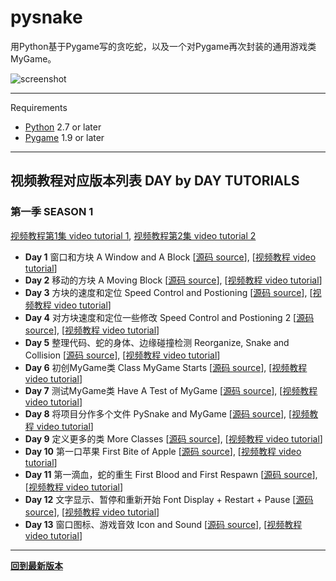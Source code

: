 pysnake
=======

用Python基于Pygame写的贪吃蛇，以及一个对Pygame再次封装的通用游戏类MyGame。

![screenshot](https://github.com/archtaurus/pysnake/raw/master/screenshots/2016-07-23-020131_642x505_scrot.png)

----

Requirements

* [Python](https://www.python.org/downloads/) 2.7 or later
* [Pygame](http://pygame.org/download.shtml) 1.9 or later

----

## 视频教程对应版本列表 DAY by DAY TUTORIALS

### 第一季 SEASON 1

[视频教程第1集 video tutorial 1](http://v.youku.com/v_show/id_XMTYzMzg5MzQ0NA==.html),
[视频教程第2集 video tutorial 2](http://v.youku.com/v_show/id_XMTYzNTU0ODA5Mg==.html)

- **Day 1** 窗口和方块 A Window and A Block
[[源码 source](https://github.com/archtaurus/pysnake/tree/day1/pysnake.py)],
[[视频教程 video tutorial](http://v.youku.com/v_show/id_XMTYzNzQ5MTgxNg==.html)]
- **Day 2** 移动的方块 A Moving Block
[[源码 source](https://github.com/archtaurus/pysnake/tree/day2/pysnake.py)],
[[视频教程 video tutorial](http://v.youku.com/v_show/id_XMTYzOTczMjc2OA==.html)]
- **Day 3** 方块的速度和定位 Speed Control and Postioning
[[源码 source](https://github.com/archtaurus/pysnake/tree/day3/pysnake.py)],
[[视频教程 video tutorial](http://v.youku.com/v_show/id_XMTY0MTA0ODk0OA==.html)]
- **Day 4** 对方块速度和定位一些修改 Speed Control and Postioning 2
[[源码 source](https://github.com/archtaurus/pysnake/tree/day4/pysnake.py)],
[[视频教程 video tutorial](http://v.youku.com/v_show/id_XMTY0MzYzMTk4MA==.html)]
- **Day 5** 整理代码、蛇的身体、边缘碰撞检测 Reorganize, Snake and Collision
[[源码 source](https://github.com/archtaurus/pysnake/tree/day5/pysnake.py)],
[[视频教程 video tutorial](http://v.youku.com/v_show/id_XMTY0NDkzNzA0NA==.html)]
- **Day 6** 初创MyGame类 Class MyGame Starts
[[源码 source](https://github.com/archtaurus/pysnake/tree/day6/pysnake.py)],
[[视频教程 video tutorial](http://v.youku.com/v_show/id_XMTY0NjE1NzY4NA==.html)]
- **Day 7** 测试MyGame类 Have A Test of MyGame
[[源码 source](https://github.com/archtaurus/pysnake/tree/day7/pysnake.py)],
[[视频教程 video tutorial](http://v.youku.com/v_show/id_XMTY0Njk0NTY3Mg==.html)]
- **Day 8** 将项目分作多个文件 PySnake and MyGame
[[源码 source](https://github.com/archtaurus/pysnake/tree/day8/src)],
[[视频教程 video tutorial](http://v.youku.com/v_show/id_XMTY0Nzk3MTE2MA==.html)]
- **Day 9** 定义更多的类 More Classes
[[源码 source](https://github.com/archtaurus/pysnake/tree/day9/src)],
[[视频教程 video tutorial](http://v.youku.com/v_show/id_XMTY0OTU0NjI4MA==.html)]
- **Day 10** 第一口苹果 First Bite of Apple
[[源码 source](https://github.com/archtaurus/pysnake/tree/day10/src)],
[[视频教程 video tutorial](http://v.youku.com/v_show/id_XMTY1MTMwNjIyNA==.html)]
- **Day 11** 第一滴血，蛇的重生 First Blood and First Respawn
[[源码 source](https://github.com/archtaurus/pysnake/tree/day11/src)],
[[视频教程 video tutorial](http://v.youku.com/v_show/id_XMTY1MjY1MjMwMA==.html)]
- **Day 12** 文字显示、暂停和重新开始 Font Display + Restart + Pause
[[源码 source](https://github.com/archtaurus/pysnake/tree/day12/src)],
[[视频教程 video tutorial](http://v.youku.com/v_show/id_XMTY1MzgwOTYxNg==.html)]
- **Day 13** 窗口图标、游戏音效 Icon and Sound
[[源码 source](https://github.com/archtaurus/pysnake/tree/day13/src)],
[[视频教程 video tutorial](http://v.youku.com/v_show/id_XMTY1Njc1ODQ1Ng==.html)]

----

**[回到最新版本](https://github.com/archtaurus/pysnake/tree/master)**